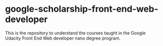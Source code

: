 # google-scholarship-front-end-web-developer
This is the repository to understand the courses taught in the Google Udacity Front End Web developer nano degree program.
